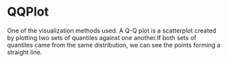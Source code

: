 # QQPlot
One of the visualization methods used. A Q-Q plot is a scatterplot created by plotting two sets of quantiles against one another.If both sets of quantiles came from the same distribution, we can see the points forming a straight line.
